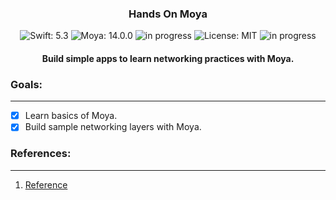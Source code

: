 <h3 align="center">
	Hands On Moya
</h3>

<!-- badges -->
<p align="center">

<!-- language -->
<img src="https://img.shields.io/badge/Swift-5.3-FFAC45.svg" alt="Swift: 5.3">
<img src="https://img.shields.io/badge/Moya-14.0.0-purple" alt="Moya: 14.0.0">
	
<!-- inprogress or completed -->
<!-- <img src="https://img.shields.io/badge/-completed-green" alt="completed"> -->
	
<!-- inprogress or completed -->
<img src="https://img.shields.io/badge/-in%20progress-red" alt="in progress">
	
<!-- licence -->
<img src="https://img.shields.io/badge/License-MIT-lightgrey.svg" alt="License: MIT">
	
<!-- week of year -->
<img src="https://img.shields.io/badge/week-30-green" alt="in progress">

</p>

<h4 align="center">
Build simple apps to learn networking practices with Moya.
</h4>


<h3>
Goals:
</h3><hr>

- [X] Learn basics of Moya.
- [X] Build sample networking layers with Moya. 

<h3>
References:
</h3><hr>

1. [Reference]()
